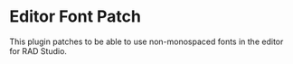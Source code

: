 # Editor Font Patch

This plugin patches to be able to use non-monospaced fonts in the editor for RAD Studio.
